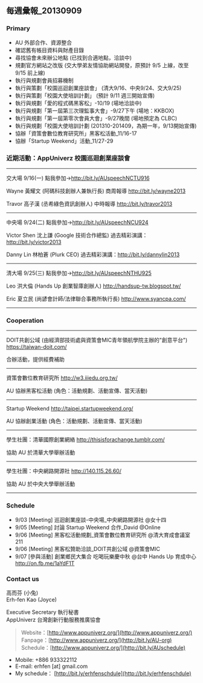 ## 每週彙報_20130909

### Primary
* AU 外部合作、資源整合
* 確認舊有帳目資料與財產目錄
* 尋找協會未來辦公地點 (已找到合適地點，洽談中)
* 規劃官方網站之改版 (交大學弟友情協助網站開發，原預計 9/5 上線，改至 9/15 前上線) 
* 執行與規劃會員招募機制
* 執行與策劃「校園巡迴創業座談會」 (清大9/16、中央9/24、交大9/25)
* 執行與策劃「校園大使培訓計劃」 (預計 9/11 週三開始宣傳)
* 執行與規劃「愛的程式碼黑客松」-10/19 (場地洽談中)
* 執行與規劃「第一屆第三次理監事大會」-9/27下午 (場地：KKBOX)
* 執行與規劃「第一屆第零次會員大會」-9/27晚間 (場地預定為 CLBC)
* 執行與規劃「校園大使培訓計劃 (201310-201409，為期一年，9/13開始宣傳)
* 協辦「資策會數位教育研究所」黑客松活動_11/16-17 
* 協辦「Startup Weekend」活動_11/27-29 


### 近期活動：AppUniverz 校園巡迴創業座談會
----------------------------
交大場 9/16(一)
點我參加→http://bit.ly/AUspeechNCTU916

Wayne 黃耀文 (阿碼科技創辦人兼執行長)
商周報導 http://bit.ly/wayne2013

Travor 高子漢 (丞希綠色資訊創辦人)
中時報導 http://bit.ly/travor2013

----------------------------
中央場 9/24(二)
點我參加→http://bit.ly/AUspeechNCU924

Victor Shen 沈上謙 (Google 技術合作總監)
過去精彩演講：http://bit.ly/victor2013

Danny Lin 林柏蒼 (Plurk CEO)
過去精彩演講：http://bit.ly/dannylin2013

----------------------------
清大場 9/25(三)
點我參加→http://bit.ly/AUspeechNTHU925

Leo 洪大倫 (Hands Up 創業智庫創辦人)
http://handsup-tw.blogspot.tw/

Eric 夏立民 (尚諺會計師/法律聯合事務所執行長)
http://www.syancpa.com/

----------------------------


### Cooperation
----------------------------
DOIT共創公域 (由經濟部技術處與資策會MIC青年領航學院主辦的"創意平台") https://taiwan-doit.com/

合辦活動，提供經費補助

----------------------------
資策會數位教育研究所 http://w3.iiiedu.org.tw/

AU 協辦黑客松活動 (角色：活動規劃、活動宣傳、當天活動)

----------------------------
Startup Weekend http://taipei.startupweekend.org/

AU 協辦創業活動 (角色：活動規劃、活動宣傳、當天活動)

----------------------------
學生社團：清華國際創業網絡 http://thisisforachange.tumblr.com/

協助 AU 於清華大學舉辦活動

----------------------------
學生社團：中央網路開源社 http://140.115.26.60/

協助 AU 於中央大學舉辦活動

----------------------------


### Schedule
* 9/03 [Meeting] 巡迴創業座談-中央場_中央網路開源社 @女十四
* 9/05 [Meeting] 討論 Startup Weekend 合作_David @Online
* 9/06 [Meeting] 黑客松活動規劃_資策會數位教育研究所 @清大育成會議室211
* 9/06 [Meeting] 黑客松贊助洽談_DOIT共創公域 @資策會MIC
* 9/07 [參與活動] 創業鄉民大集合 吃喝玩樂慶中秋 @台中 Hands Up 育成中心 http://on.fb.me/1aYdF1T


### Contact us

高而芬 (小兔) <br/>
Erh-fen Kao (Joyce) <br/>

Executive Secretary 執行秘書 <br/>
AppUniverz 台灣創新行動服務推廣協會 <br/>
> Website：[http://www.appuniverz.org/](http://www.appuniverz.org/) <br/>
> Fanpage：[http://www.appuniverz.org/](http://bit.ly/AU-org) <br/>
> Schedule：[http://www.appuniverz.org/](http://bit.ly/AUschedule) <br/>

* Mobile: +886 933322112 
* E-mail: erhfen [at] gmail.com 
* My schedule： [http://bit.ly/erhfenschdule](http://bit.ly/erhfenschdule)
